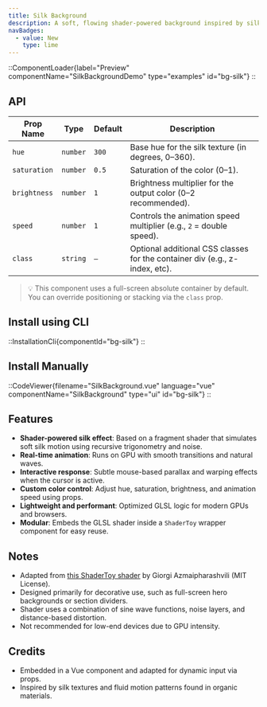```yaml
---
title: Silk Background
description: A soft, flowing shader-powered background inspired by silk fabric motion and texture, rendered using ShaderToy.
navBadges:
  - value: New
    type: lime
---
```


::ComponentLoader{label="Preview" componentName="SilkBackgroundDemo" type="examples" id="bg-silk"}
::

## API

| Prop Name    | Type     | Default | Description                                                                 |
| ------------ | -------- | ------- | --------------------------------------------------------------------------- |
| `hue`        | `number` | `300`   | Base hue for the silk texture (in degrees, 0–360).                          |
| `saturation` | `number` | `0.5`   | Saturation of the color (0–1).                                              |
| `brightness` | `number` | `1`     | Brightness multiplier for the output color (0–2 recommended).               |
| `speed`      | `number` | `1`     | Controls the animation speed multiplier (e.g., `2` = double speed).         |
| `class`      | `string` | `—`     | Optional additional CSS classes for the container div (e.g., z-index, etc). |

> 💡 This component uses a full-screen absolute container by default. You can override positioning or stacking via the `class` prop.

## Install using CLI

::InstallationCli{componentId="bg-silk"}
::

## Install Manually

::CodeViewer{filename="SilkBackground.vue" language="vue" componentName="SilkBackground" type="ui" id="bg-silk"}
::

## Features

- **Shader-powered silk effect**: Based on a fragment shader that simulates soft silk motion using recursive trigonometry and noise.
- **Real-time animation**: Runs on GPU with smooth transitions and natural waves.
- **Interactive response**: Subtle mouse-based parallax and warping effects when the cursor is active.
- **Custom color control**: Adjust hue, saturation, brightness, and animation speed using props.
- **Lightweight and performant**: Optimized GLSL logic for modern GPUs and browsers.
- **Modular**: Embeds the GLSL shader inside a `ShaderToy` wrapper component for easy reuse.

## Notes

- Adapted from [this ShaderToy shader](https://www.shadertoy.com/view/X3yXRd) by Giorgi Azmaipharashvili (MIT License).
- Designed primarily for decorative use, such as full-screen hero backgrounds or section dividers.
- Shader uses a combination of sine wave functions, noise layers, and distance-based distortion.
- Not recommended for low-end devices due to GPU intensity.

## Credits

- Embedded in a Vue component and adapted for dynamic input via props.
- Inspired by silk textures and fluid motion patterns found in organic materials.
